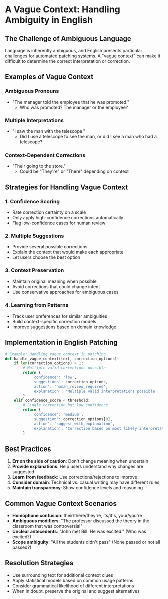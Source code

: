 # A Vague Context: Handling Ambiguity in English

## The Challenge of Ambiguous Language

Language is inherently ambiguous, and English presents particular challenges for automated patching systems. A "vague context" can make it difficult to determine the correct interpretation or correction.

## Examples of Vague Context

### Ambiguous Pronouns
- "The manager told the employee that he was promoted."
  - Who was promoted? The manager or the employee?

### Multiple Interpretations
- "I saw the man with the telescope."
  - Did I use a telescope to see the man, or did I see a man who had a telescope?

### Context-Dependent Corrections
- "Their going to the store."
  - Could be "They're" or "There" depending on context

## Strategies for Handling Vague Context

### 1. Confidence Scoring
- Rate correction certainty on a scale
- Only apply high-confidence corrections automatically
- Flag low-confidence cases for human review

### 2. Multiple Suggestions
- Provide several possible corrections
- Explain the context that would make each appropriate
- Let users choose the best option

### 3. Context Preservation
- Maintain original meaning when possible
- Avoid corrections that could change intent
- Use conservative approaches for ambiguous cases

### 4. Learning from Patterns
- Track user preferences for similar ambiguities
- Build context-specific correction models
- Improve suggestions based on domain knowledge

## Implementation in English Patching

```python
# Example: Handling vague context in patching
def handle_vague_context(text, correction_options):
    if len(correction_options) > 1:
        # Multiple valid corrections possible
        return {
            'confidence': 'low',
            'suggestions': correction_options,
            'action': 'human_review_required',
            'explanation': 'Multiple valid interpretations possible'
        }
    elif confidence_score < threshold:
        # Single correction but low confidence
        return {
            'confidence': 'medium',
            'suggestion': correction_options[0],
            'action': 'suggest_with_explanation',
            'explanation': 'Correction based on most likely interpretation'
        }
```

## Best Practices

1. **Err on the side of caution**: Don't change meaning when uncertain
2. **Provide explanations**: Help users understand why changes are suggested
3. **Learn from feedback**: Use corrections/rejections to improve
4. **Consider domain**: Technical vs. casual writing may have different rules
5. **Maintain transparency**: Show confidence levels and reasoning

## Common Vague Context Scenarios

- **Homophone confusion**: their/there/they're, its/it's, your/you're
- **Ambiguous modifiers**: "The professor discussed the theory in the classroom that was controversial"
- **Unclear antecedents**: "John met Bill. He was excited." (Who was excited?)
- **Scope ambiguity**: "All the students didn't pass" (None passed or not all passed?)

## Resolution Strategies

- Use surrounding text for additional context clues
- Apply statistical models based on common usage patterns
- Consider grammatical likelihood of different interpretations
- When in doubt, preserve the original and suggest alternatives

